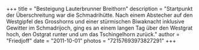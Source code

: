 +++
title = "Besteigung Lauterbrunner Breithorn"
description = "Startpunkt der Überschreitung war die Schmadrihütte. Nach einem Abstecher auf den Westgipfel des Grosshorns und einer stürmischen Biwaknacht inklusive Gewitter im Schmadrijoch, ging es an einem langen Tag über den Westgrat hoch, den Ostgrat runter und um das Tschingelhorn zurück."
author = "Friedjoff"
date = "2011-10-01"
photos = "72157693973827291"
+++
